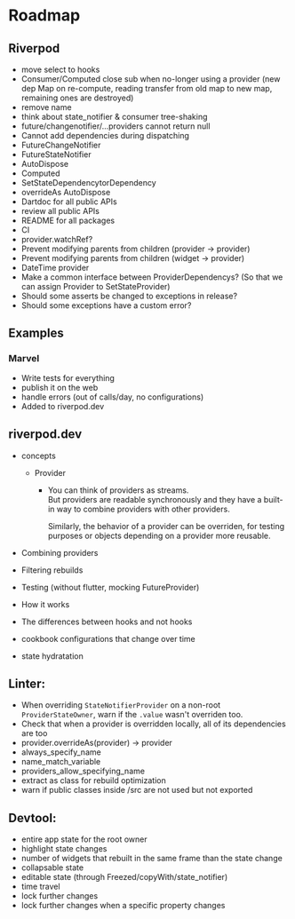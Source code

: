 # Roadmap

## Riverpod

<!-- - evaluate time complexity for all operations -->
<!-- - evaluate space complexity -->

- move select to hooks
- Consumer/Computed close sub when no-longer using a provider (new dep Map on re-compute, reading transfer from old map to new map, remaining ones are destroyed)
- remove name
- think about state_notifier & consumer tree-shaking
- future/changenotifier/...providers cannot return null
- Cannot add dependencies during dispatching
- FutureChangeNotifier
- FutureStateNotifier
- AutoDispose
- Computed
- SetStateDependencytorDependency
- overrideAs AutoDispose
- Dartdoc for all public APIs
- review all public APIs
- README for all packages
- CI
- provider.watchRef?
- Prevent modifying parents from children (provider -> provider)
- Prevent modifying parents from children (widget -> provider)
- DateTime provider
- Make a common interface between ProviderDependencys? (So that we can assign Provider to SetStateProvider)
- Should some asserts be changed to exceptions in release?
- Should some exceptions have a custom error?

## Examples

### Marvel

- Write tests for everything
- publish it on the web
- handle errors (out of calls/day, no configurations)
- Added to riverpod.dev

## riverpod.dev

- concepts

  - Provider

    - You can think of providers as streams.\
      But providers are readable synchronously and they have
      a built-in way to combine providers with other providers.

      Similarly, the behavior of a provider can be overriden,
      for testing purposes or objects depending on a provider
      more reusable.

- Combining providers
- Filtering rebuilds
- Testing (without flutter, mocking FutureProvider)
- How it works
- The differences between hooks and not hooks
- cookbook configurations that change over time
- state hydratation

## Linter:

- When overriding `StateNotifierProvider` on a non-root `ProviderStateOwner`, warn if the `.value` wasn't overriden too.
- Check that when a provider is overridden locally, all of its dependencies are too
- provider.overrideAs(provider) -> provider
- always_specify_name
- name_match_variable
- providers_allow_specifying_name
- extract as class for rebuild optimization
- warn if public classes inside /src are not used but not exported

## Devtool:

- entire app state for the root owner
- highlight state changes
- number of widgets that rebuilt in the same frame than the state change
- collapsable state
- editable state (through Freezed/copyWith/state_notifier)
- time travel
- lock further changes
- lock further changes when a specific property changes
